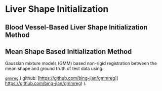 # Liver Shape Initialization


## Blood Vessel-Based Liver Shape Initialization Method


## Mean Shape Based Initialization Method
Gaussian mixture models (GMM) based non-rigid registration between the mean shape and ground truth of test data using:

[`gmmreg`](https://code.google.com/archive/p/gmmreg/) ( github: [https://github.com/bing-jian/gmmreg]( https://github.com/bing-jian/gmmreg) ).
 

 